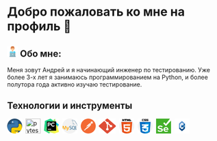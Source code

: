 # Добро пожаловать ко мне на профиль 👋

## <img src = "https://github.com/flamefks/flamefks/blob/master/assets/free-icon-computer-worker-8859860.png" width="25">  Обо мне:
Меня зовут Андрей и я начинающий инженер по тестированию. Уже более 3-х лет я занимаюсь программированием на Python, и более полутора года активно изучаю тестирование. 
## Технологии и инструменты
<div>
<img src="https://github.com/flamefks/flamefks/blob/master/assets/python.png" width="35" height="35" title="python" >&nbsp;
<img src="https://github.com/pytest-dev/design/blob/master/pytest_logo/pytest_logo.svg" width="35" height="35" title="pytest">&nbsp;
<img src="https://github.com/flamefks/flamefks/blob/master/assets/pycharm-seeklogo.com.svg" width="35" height="35" title="pycharm">&nbsp;
<img src="https://github.com/flamefks/flamefks/blob/master/assets/mysql.png" width="35" height="35" title="mysql">&nbsp;
<img src="https://github.com/flamefks/flamefks/blob/master/assets/postman.svg" width="35" height="35" title="postman">&nbsp;
<img src="https://github.com/flamefks/flamefks/blob/master/assets/git-seeklogo.com.svg" width="40" height="35" title="git">&nbsp;
<img src="https://github.com/flamefks/flamefks/blob/master/assets/html-5.png" width="35" height="35" title="html5">&nbsp;
<img src="https://github.com/flamefks/flamefks/blob/master/assets/css.png" width="35" height="35" title="css">&nbsp;
<img src="https://github.com/flamefks/flamefks/blob/master/assets/Selenium_Logo.png" width="35" height="35" title="selenium">&nbsp;
<img src="https://github.com/flamefks/flamefks/blob/master/assets/C%2B%2B-Logo.wine.svg" width="35" height="35" title="C++">
</div>





